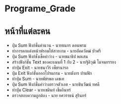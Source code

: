 # Programe_Grade
# หน้าที่แต่ละคน
- ปุ่ม Sum ฟังก์ชั่นคำนวน - นายธนกร ดอนพรม
- ทำการตกแต่งหน้าฟรอมให้สวยงาม - นายอัคควัตฒ์ บัวศรี
- ปุ่ม Sum ฟังก์ชั่งเช็คค่าว่าง - นายชนาธิป พลเสน
- สร้างฟังก์ชั่น Text ของคะแนนที่ 1 กับ 2 - นายฐิติวุฒิ โมจนยรรยง
- ทำปุ่ม Exit - นายชนาวีร์ เพ็ชรนารถ
- ปุ่ม Exit ฟังก์ชั่นออกโปรแกรม - นายมังกร ปานฟัก
- ทำปุ่ม Sum - นายพัชรพล เดชเท
- ปุ่ม Sum ฟังก์ชั่นค่าว่างตรวจตัวเลข - นายชินวัฒน์ ทศดี
- ทำปุ่ม Clear - นายเขมินท์ เข็มอินทร์
- ตรวจสอบความถูกต้อง - นาย ยศวรรธน์ สุรินทร์
